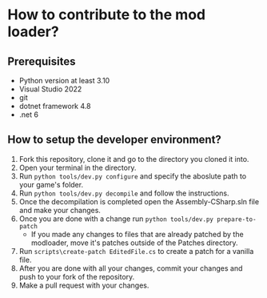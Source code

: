 # How to contribute to the mod loader?
## Prerequisites
- Python version at least 3.10
- Visual Studio 2022
- git
- dotnet framework 4.8
- .net 6

## How to setup the developer environment?
1. Fork this repository, clone it and go to the directory you cloned it into.
2. Open your terminal in the directory.
3. Run `python tools/dev.py configure` and specify the aboslute path to your game's folder.
4. Run `python tools/dev.py decompile` and follow the instructions.
5. Once the decompilation is completed open the Assembly-CSharp.sln file and make your changes.
6. Once you are done with a change run `python tools/dev.py prepare-to-patch`
	- If you made any changes to files that are already patched by the modloader, move it's patches outside of the Patches directory.
7. Run `scripts\create-patch EditedFile.cs` to create a patch for a vanilla file.
8. After you are done with all your changes, commit your changes and push to your fork of the repository.
9. Make a pull request with your changes.
